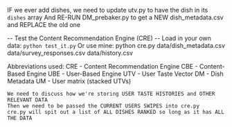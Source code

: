 IF we ever add dishes, we need to update utv.py to have the dish in its `dishes` array
And RE-RUN DM_prebaker.py to get a NEW dish_metadata.csv and REPLACE the old one

-- Test the Content Recommendation Engine (CRE) -- 
Load in your own data:
    `python test_it.py`
Or use mine:
    python cre.py data/dish_metadata.csv data/survey_responses.csv data/history.csv

Abbreviations used:
    CRE - Content Recommendation Engine
    CBE - Content-Based Engine
    UBE - User-Based Engine
    UTV - User Taste Vector
    DM  - Dish Metadata
    UM  - User matrix (stacked UTVs)


~~~ FRONTEND ~~~
We need to discuss how we're storing USER TASTE HISTORIES and OTHER RELEVANT DATA
Then we need to be passed the CURRENT USERS SWIPES into cre.py
cre.py will spit out a list of ALL DISHES RANKED so long as it has ALL THE DATA
